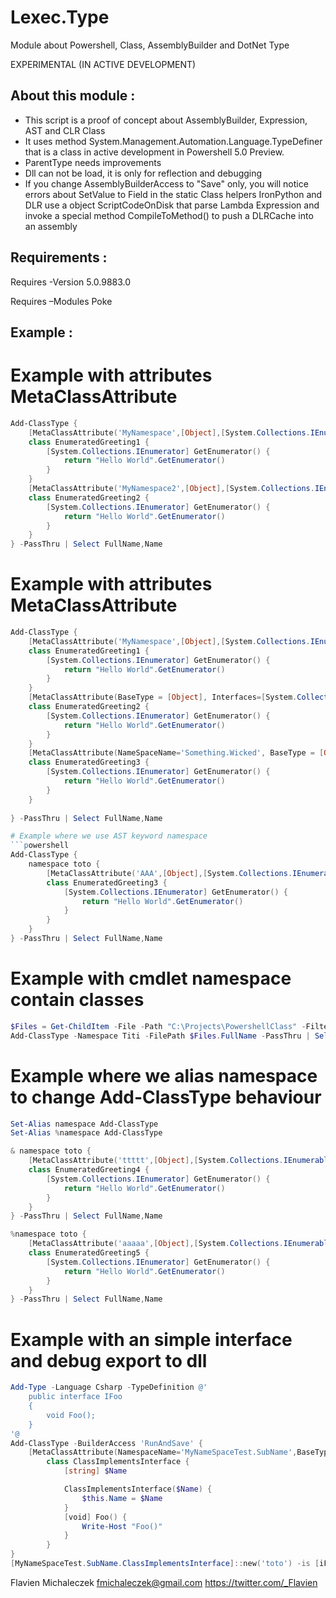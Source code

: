 Lexec.Type
===========

Module about Powershell, Class, AssemblyBuilder and DotNet Type

EXPERIMENTAL (IN ACTIVE DEVELOPMENT)

About this module :
-------------------

- This script is a proof of concept about AssemblyBuilder, Expression, AST and CLR Class
- It uses method System.Management.Automation.Language.TypeDefiner that is a class in active development in Powershell 5.0 Preview.
- ParentType needs improvements
- Dll can not be load, it is only for reflection and debugging
- If you change AssemblyBuilderAccess to "Save" only, you will notice errors about SetValue to Field in the static Class helpers
  IronPython and DLR use a object ScriptCodeOnDisk that parse Lambda Expression and invoke a special method CompileToMethod() to push a DLRCache into an assembly

Requirements :
-------------

Requires -Version 5.0.9883.0

Requires –Modules Poke

Example :
---------

# Example with attributes MetaClassAttribute
```powershell
Add-ClassType {
    [MetaClassAttribute('MyNamespace',[Object],[System.Collections.IEnumerable])]
    class EnumeratedGreeting1 {
        [System.Collections.IEnumerator] GetEnumerator() {
            return "Hello World".GetEnumerator()
        }
    }
    [MetaClassAttribute('MyNamespace2',[Object],[System.Collections.IEnumerable])]
    class EnumeratedGreeting2 {
        [System.Collections.IEnumerator] GetEnumerator() {
            return "Hello World".GetEnumerator()
        }
    }
} -PassThru | Select FullName,Name
```

# Example with attributes MetaClassAttribute
```powershell
Add-ClassType {
    [MetaClassAttribute('MyNamespace',[Object],[System.Collections.IEnumerable])]
    class EnumeratedGreeting1 {
        [System.Collections.IEnumerator] GetEnumerator() {
            return "Hello World".GetEnumerator()
        }
    }
    [MetaClassAttribute(BaseType = [Object], Interfaces=[System.Collections.IEnumerable])]
    class EnumeratedGreeting2 {
        [System.Collections.IEnumerator] GetEnumerator() {
            return "Hello World".GetEnumerator()
        }
    }
    [MetaClassAttribute(NameSpaceName='Something.Wicked', BaseType = [Object], Interfaces=([System.Collections.IEnumerable],[System.Collections.IList]))]
    class EnumeratedGreeting3 {
        [System.Collections.IEnumerator] GetEnumerator() {
            return "Hello World".GetEnumerator()
        }
    }
    
} -PassThru | Select FullName,Name

# Example where we use AST keyword namespace
```powershell
Add-ClassType {
    namespace toto {
        [MetaClassAttribute('AAA',[Object],[System.Collections.IEnumerable])]
        class EnumeratedGreeting3 {
            [System.Collections.IEnumerator] GetEnumerator() {
                return "Hello World".GetEnumerator()
            }
        }
    }
} -PassThru | Select FullName,Name
```

# Example with cmdlet namespace contain classes
```powershell
$Files = Get-ChildItem -File -Path "C:\Projects\PowershellClass" -Filter "*.ps1" 
Add-ClassType -Namespace Titi -FilePath $Files.FullName -PassThru | Select FullName,Name
```

# Example where we alias namespace to change Add-ClassType behaviour
```powershell
Set-Alias namespace Add-ClassType
Set-Alias %namespace Add-ClassType

& namespace toto {
    [MetaClassAttribute('ttttt',[Object],[System.Collections.IEnumerable])]
    class EnumeratedGreeting4 {
        [System.Collections.IEnumerator] GetEnumerator() {
            return "Hello World".GetEnumerator()
        }
    }
} -PassThru | Select FullName,Name

%namespace toto {
    [MetaClassAttribute('aaaaa',[Object],[System.Collections.IEnumerable])]
    class EnumeratedGreeting5 {
        [System.Collections.IEnumerator] GetEnumerator() {
            return "Hello World".GetEnumerator()
        }
    }
} -PassThru | Select FullName,Name
```

# Example with an simple interface and debug export to dll
```powershell
Add-Type -Language Csharp -TypeDefinition @'
    public interface IFoo
    {
        void Foo();
    }
'@ 
Add-ClassType -BuilderAccess 'RunAndSave' {
    [MetaClassAttribute(NamespaceName='MyNameSpaceTest.SubName',BaseType=[object],Interfaces=[IFoo])]
        class ClassImplementsInterface {
            [string] $Name

            ClassImplementsInterface($Name) {
                $this.Name = $Name
            }
            [void] Foo() {
                Write-Host "Foo()"
            }
        }
}
[MyNameSpaceTest.SubName.ClassImplementsInterface]::new('toto') -is [iFoo]
```

Flavien Michaleczek
fmichaleczek@gmail.com
https://twitter.com/_Flavien
